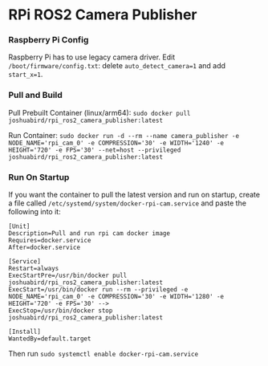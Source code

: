 # RPi ROS2 Camera Publisher

### Raspberry Pi Config
Raspberry Pi has to use legacy camera driver. Edit `/boot/firmware/config.txt`: delete `auto_detect_camera=1` and add `start_x=1`.

### Pull and Build
Pull Prebuilt Container (linux/arm64): `sudo docker pull joshuabird/rpi_ros2_camera_publisher:latest`

Run Container: `sudo docker run -d --rm --name camera_publisher -e NODE_NAME='rpi_cam_0' -e COMPRESSION='30' -e WIDTH='1240' -e HEIGHT='720' -e FPS='30' --net=host --privileged joshuabird/rpi_ros2_camera_publisher:latest`

### Run On Startup
If you want the container to pull the latest version and run on startup, create a file called `/etc/systemd/system/docker-rpi-cam.service` and paste the following into it:
```
[Unit]
Description=Pull and run rpi cam docker image
Requires=docker.service
After=docker.service

[Service]
Restart=always
ExecStartPre=/usr/bin/docker pull joshuabird/rpi_ros2_camera_publisher:latest
ExecStart=/usr/bin/docker run --rm --privileged -e NODE_NAME='rpi_cam_0' -e COMPRESSION='30' -e WIDTH='1280' -e HEIGHT='720' -e FPS='30' -->
ExecStop=/usr/bin/docker stop joshuabird/rpi_ros2_camera_publisher:latest

[Install]
WantedBy=default.target
```

Then run `sudo systemctl enable docker-rpi-cam.service`
